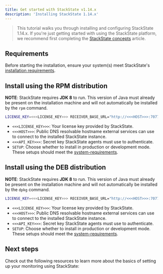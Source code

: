 ```yaml
---
title: Get started with StackState v1.14.x
description: 'Installing StackState 1.14.x'
---
```


> This tutorial walks you through installing and configuring StackState 1.14.x.
> If you're just getting started with using the StackState platform, we
> recommend first completing the [StackState concepts](https://www.apollographql.com/docs/tutorial/introduction/) article.

## Requirements

Before starting the installation, ensure your system(s) meet StackState's [installation requirements](/getting-started).

## Install using the RPM distribution

**NOTE**: StackState requires **JDK 8** to run. This version of Java must already be present on the installation machine and will not automatically be installed by the `rpm` command.

```bash
LICENSE_KEY=<<<LICENSE_KEY>>> RECEIVER_BASE_URL="http://<<<HOST>>>:7077/" API_KEY=<<<API_KEY>>> SETUP=<<<PRODUCTION|DEVELOPMENT>>> rpm -i <stackstate>.rpm
```

* `<<<LICENSE_KEY>>>`: Your license key provided by StackState.
* `<<<HOST>>>`: Public DNS resolvable hostname external services can use to connect to
  the installed StackState instance.
* `<<<API_KEY>>>`: Secret key StackState agents must use to authenticate.
* `SETUP`: Choose whether to install in production or development mode. These setups
  should meet the [system-requirements](/getting-started).

## Install using the DEB distribution

**NOTE**: StackState requires **JDK 8** to run. This version of Java must already be present on the installation machine and will not automatically be installed by the `dpkg` command.

```bash
LICENSE_KEY=<<<LICENSE_KEY>>> RECEIVER_BASE_URL="http://<<<HOST>>>:7077/" API_KEY=<<<API_KEY>>> SETUP=<<<PRODUCTION|DEVELOPMENT>>> dpkg -i <stackstate>.deb
```

* `<<<LICENSE_KEY>>>`: Your license key provided by StackState.
* `<<<HOST>>>`: Public DNS resolvable hostname external services can use to connect to
  the installed StackState instance.
* `<<<API_KEY>>>`: Secret key StackState agents must use to authenticate.
* `SETUP`: Choose whether to install in production or development mode. These setups
  should meet the [system-requirements](/getting-started).

## Next steps

Check out the following resources to learn more about the basics
of setting up your monitoring using StackState:

<!-- * [Schema basics](/schema/schema/) -->
<!-- * [Fetching data with resolvers](/data/data/) -->
<!-- * [Deploying with Heroku](/deployment/heroku/) -->